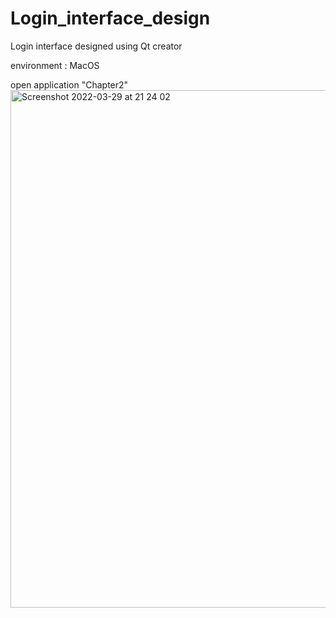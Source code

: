 # Login_interface_design
Login interface designed using Qt creator

environment : MacOS

open application "Chapter2"
<img width="828" alt="Screenshot 2022-03-29 at 21 24 02" src="https://user-images.githubusercontent.com/73867299/160746411-67dd5864-0f9f-48a8-ba08-8d1f4d5e7308.png">
